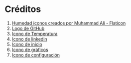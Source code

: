 # Créditos

1. <a href="https://www.flaticon.es/iconos-gratis/humedad" title="humedad iconos">Humedad iconos creados por Muhammad Ali - Flaticon</a>
2. <a href="https://icon-icons.com/es/icono/github-logo/73546" title="github logo">Logo de GitHub</a>
3. <a href="https://icon-icons.com/es/icono/temperatura/176010" title="temp logo">Icono de Temperatura</a>
4. <a href="https://icon-icons.com/es/icono/linkedin-negro-logo/147114" title="linkedin logo">Icono de linkedin</a>
5. <a href="https://icon-icons.com/es/icono/edificio-casa-principal-men%C3%BA-inicio/113416" title="inicio icono">Icono de inicio</a>
6. <a href="https://icon-icons.com/es/icono/grafico-analisis-graficos-barras-de/58028" title="graficos icono">Icono de gráficos</a>
7. <a href="https://icon-icons.com/es/icono/luz-config/130470" title="configuracion icono">Icono de configuración</a>